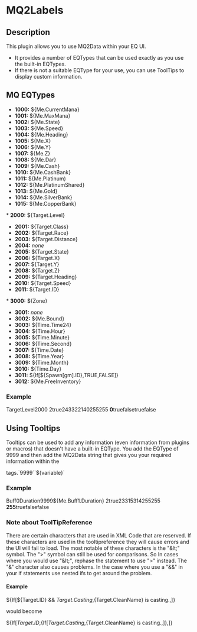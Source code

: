 # MQ2Labels

## Description

This plugin allows you to use MQ2Data within your EQ UI.

* It provides a number of EQTypes that can be used exactly as you use the built-in EQTypes.
* If there is not a suitable EQType for your use, you can use ToolTips to display custom information.

## MQ EQTypes

* **1000:** ${Me.CurrentMana}
* **1001:** ${Me.MaxMana}
* **1002:** ${Me.State}
* **1003:** ${Me.Speed}
* **1004:** ${Me.Heading}
* **1005:** ${Me.X}
* **1006:** ${Me.Y}
* **1007:** ${Me.Z}
* **1008:** ${Me.Dar}
* **1009:** ${Me.Cash}
* **1010:** ${Me.CashBank}
* **1011:** ${Me.Platinum\)
* **1012:** ${Me.PlatinumShared}
* **1013:** ${Me.Gold}
* **1014:** ${Me.SilverBank}
* **1015:** ${Me.CopperBank}

\* **2000:** ${Target.Level}

* **2001:** ${Target.Class}
* **2002:** ${Target.Race}
* **2003:** ${Target.Distance}
* **2004:** _none_
* **2005:** ${Target.State}
* **2006:** ${Target.X}
* **2007:** ${Target.Y}
* **2008:** ${Target.Z}
* **2009:** ${Target.Heading}
* **2010:** ${Target.Speed}
* **2011:** ${Target.ID}

\* **3000:** ${Zone}

* **3001:** _none_
* **3002:** ${Me.Bound}
* **3003:** ${Time.Time24}
* **3004:** ${Time.Hour}
* **3005:** ${Time.Minute}
* **3006:** ${Time.Second}
* **3007:** ${Time.Date}
* **3008:** ${Time.Year}
* **3009:** ${Time.Month}
* **3010:** ${Time.Day}
* **3011:** ${If\[${Spawn\[gm\].ID},TRUE,FALSE\]}
* **3012:** ${Me.FreeInventory}

### Example

TargetLevel2000 2true243322140255255 **0**truefalsetruefalse

## Using Tooltips

Tooltips can be used to add any information \(even information from plugins or macros\) that doesn't have a built-in EQType. You add the EQType of 9999 and then add the MQ2Data string that gives you your required information within the

tags.\`9999\`\`${variable}\`

### Example

Buff0Duration9999${Me.Buff1.Duration} 2true23315314255255 **255**truefalsefalse

### Note about ToolTipReference

There are certain characters that are used in XML Code that are reserved. If these characters are used in the tooltipreference they will cause errors and the UI will fail to load. The most notable of these characters is the "\&lt;" symbol. The "&gt;" symbol can still be used for comparisons. So In cases where you would use "\&lt;", rephase the statement to use "&gt;" instead. The "&" character also causes problems. In the case where you use a "&&" in your if statements use nested ifs to get around the problem.

#### Example

${If\[${Target.ID} && ${Target.Casting},${Target.CleanName} is casting.,\]}

would become

${If\[${Target.ID},${If\[${Target.Casting},${Target.CleanName} is casting.,\]},\]}

